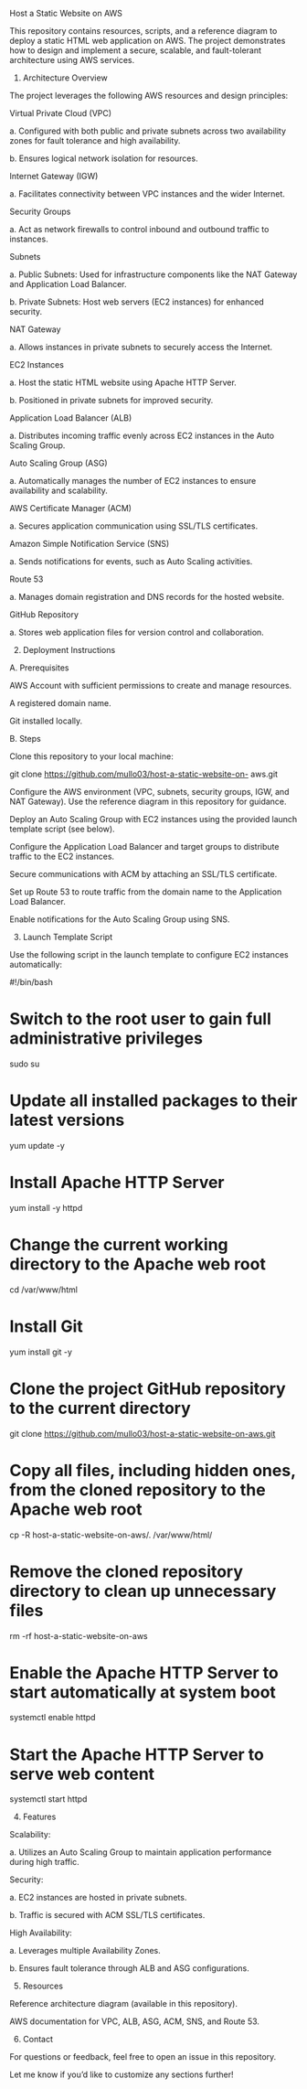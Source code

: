 Host a Static Website on AWS 

This repository contains resources, scripts, and a reference diagram to deploy a static HTML web application on AWS. The project demonstrates how to design and implement a secure, scalable, and fault-tolerant architecture using AWS services. 

1. Architecture Overview 

The project leverages the following AWS resources and design principles: 

Virtual Private Cloud (VPC) 

a. Configured with both public and private subnets across two availability zones for fault tolerance and high availability. 

b. Ensures logical network isolation for resources. 

Internet Gateway (IGW) 

a. Facilitates connectivity between VPC instances and the wider Internet. 

Security Groups 

a. Act as network firewalls to control inbound and outbound traffic to instances. 

Subnets 

a. Public Subnets: Used for infrastructure components like the NAT Gateway and Application Load Balancer. 

b. Private Subnets: Host web servers (EC2 instances) for enhanced security. 

NAT Gateway 

a. Allows instances in private subnets to securely access the Internet. 

EC2 Instances 

a. Host the static HTML website using Apache HTTP Server. 

b. Positioned in private subnets for improved security. 

Application Load Balancer (ALB) 

a. Distributes incoming traffic evenly across EC2 instances in the Auto Scaling Group. 

Auto Scaling Group (ASG) 

a. Automatically manages the number of EC2 instances to ensure availability and scalability. 

AWS Certificate Manager (ACM) 

a. Secures application communication using SSL/TLS certificates. 

Amazon Simple Notification Service (SNS) 

a. Sends notifications for events, such as Auto Scaling activities. 

Route 53 

a. Manages domain registration and DNS records for the hosted website. 

GitHub Repository 

a. Stores web application files for version control and collaboration. 

 

2. Deployment Instructions 

A. Prerequisites 

AWS Account with sufficient permissions to create and manage resources. 

A registered domain name. 

Git installed locally. 

B. Steps 

Clone this repository to your local machine: 

git clone https://github.com/mullo03/host-a-static-website-on-	aws.git 
 

Configure the AWS environment (VPC, subnets, security groups, IGW, and NAT Gateway). Use the reference diagram in this repository for guidance. 

Deploy an Auto Scaling Group with EC2 instances using the provided launch template script (see below). 

Configure the Application Load Balancer and target groups to distribute traffic to the EC2 instances. 

Secure communications with ACM by attaching an SSL/TLS certificate. 

Set up Route 53 to route traffic from the domain name to the Application Load Balancer. 

Enable notifications for the Auto Scaling Group using SNS. 

 

 

 

 

3. Launch Template Script 

Use the following script in the launch template to configure EC2 instances automatically: 

#!/bin/bash 
 
# Switch to the root user to gain full administrative privileges 
sudo su 
 
# Update all installed packages to their latest versions 
yum update -y 
 
# Install Apache HTTP Server 
yum install -y httpd 
 
# Change the current working directory to the Apache web root 
cd /var/www/html 
 
# Install Git 
yum install git -y 
 
# Clone the project GitHub repository to the current directory 
git clone https://github.com/mullo03/host-a-static-website-on-aws.git 
 
# Copy all files, including hidden ones, from the cloned repository to the Apache web root 
cp -R host-a-static-website-on-aws/. /var/www/html/ 
 
# Remove the cloned repository directory to clean up unnecessary files 
rm -rf host-a-static-website-on-aws 
 
# Enable the Apache HTTP Server to start automatically at system boot 
systemctl enable httpd 
 
# Start the Apache HTTP Server to serve web content 
systemctl start httpd

4. Features 

Scalability: 

a. Utilizes an Auto Scaling Group to maintain application performance during high traffic. 

Security: 

a. EC2 instances are hosted in private subnets. 

b. Traffic is secured with ACM SSL/TLS certificates. 

High Availability: 

a. Leverages multiple Availability Zones. 

b. Ensures fault tolerance through ALB and ASG configurations. 

5. Resources 

Reference architecture diagram (available in this repository). 

AWS documentation for VPC, ALB, ASG, ACM, SNS, and Route 53. 

6. Contact 

For questions or feedback, feel free to open an issue in this repository. 

Let me know if you’d like to customize any sections further! 

